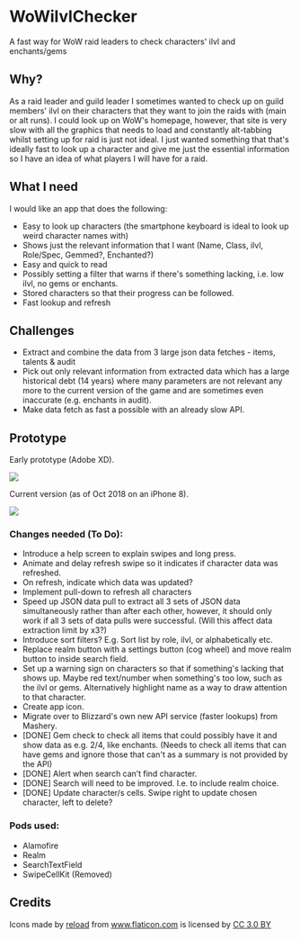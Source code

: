 # WoWilvlChecker
A fast way for WoW raid leaders to check characters' ilvl and enchants/gems

## Why?
As a raid leader and guild leader I sometimes wanted to check up on guild members' ilvl on their characters that they want to join the raids with (main or alt runs). I could look up on WoW's homepage, however, that site is very slow with all the graphics that needs to load and constantly alt-tabbing whilst setting up for raid is just not ideal. I just wanted something that that's ideally fast to look up a character and give me just the essential information so I have an idea of what players I will have for a raid. 

## What I need
I would like an app that does the following:
* Easy to look up characters (the smartphone keyboard is ideal to look up weird character names with)
* Shows just the relevant information that I want (Name, Class, ilvl, Role/Spec, Gemmed?, Enchanted?)
* Easy and quick to read
* Possibly setting a filter that warns if there's something lacking, i.e. low ilvl, no gems or enchants.
* Stored characters so that their progress can be followed. 
* Fast lookup and refresh

## Challenges
* Extract and combine the data from 3 large json data fetches - items, talents & audit
* Pick out only relevant information from extracted data which has a large historical debt (14 years) where many parameters are not relevant any more to the current version of the game and are sometimes even inaccurate (e.g. enchants in audit).
* Make data fetch as fast a possible with an already slow API. 

## Prototype
Early prototype (Adobe XD).

<img src="https://i.imgur.com/1SsAbat.jpg">

Current version (as of Oct 2018 on an iPhone 8).

<img src="https://i.imgur.com/SDlsF4i.jpg?1">

### Changes needed (To Do):
* Introduce a help screen to explain swipes and long press.
* Animate and delay refresh swipe so it indicates if character data was refreshed.
* On refresh, indicate which data was updated?
* Implement pull-down to refresh all characters
* Speed up JSON data pull to extract all 3 sets of JSON data simultaneously rather than after each other, however, it should only work if all 3 sets of data pulls were successful. (Will this affect data extraction limit by x3?)
* Introduce sort filters? E.g. Sort list by role, ilvl, or alphabetically etc.
* Replace realm button with a settings button (cog wheel) and move realm button to inside search field. 
* Set up a warning sign on characters so that if something's lacking that shows up. Maybe red text/number when something's too low, such as the ilvl or gems. Alternatively highlight name as a way to draw attention to that character. 
* Create app icon.
* Migrate over to Blizzard's own new API service (faster lookups) from Mashery.
* [DONE] Gem check to check all items that could possibly have it and show data as e.g. 2/4, like enchants. (Needs to check all items that can have gems and ignore those that can't as a summary is not provided by the API)
* [DONE] Alert when search can’t find character. 
* [DONE] Search will need to be improved. I.e. to include realm choice.  
* [DONE] Update character/s cells. Swipe right to update chosen character, left to delete?

### Pods used:
* Alamofire
* Realm
* SearchTextField
* SwipeCellKit (Removed)
 

## Credits
<div>Icons made by <a href="https://www.flaticon.com/authors/google" title="reload">reload</a> from <a href="https://www.flaticon.com/"     title="Flaticon">www.flaticon.com</a> is licensed by <a href="http://creativecommons.org/licenses/by/3.0/"     title="Creative Commons BY 3.0" target="_blank">CC 3.0 BY</a></div>
